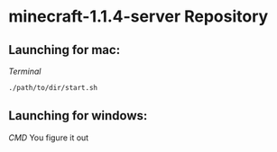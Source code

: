 # minecraft-1.1.4-server Repository

## Launching for mac:
*Terminal*
```bash
./path/to/dir/start.sh
```

## Launching for windows:
*CMD*
You figure it out
